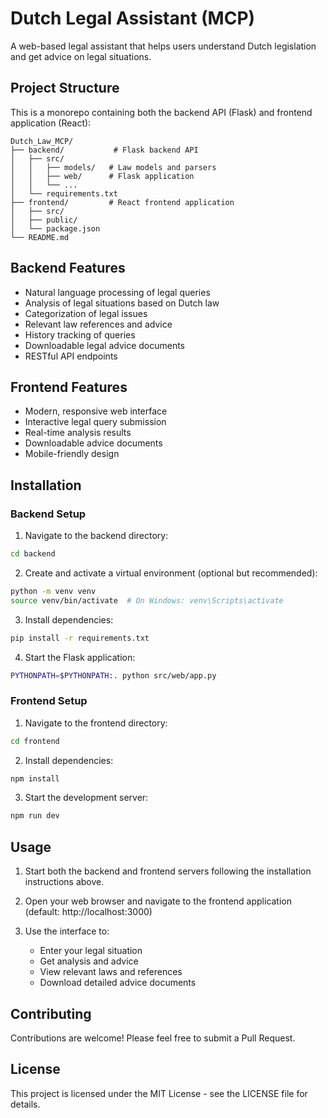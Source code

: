 # Dutch Legal Assistant (MCP)

A web-based legal assistant that helps users understand Dutch legislation and get advice on legal situations.

## Project Structure

This is a monorepo containing both the backend API (Flask) and frontend application (React):

```
Dutch_Law_MCP/
├── backend/           # Flask backend API
│   ├── src/
│   │   ├── models/   # Law models and parsers
│   │   ├── web/      # Flask application
│   │   └── ...
│   └── requirements.txt
├── frontend/         # React frontend application
│   ├── src/
│   ├── public/
│   └── package.json
└── README.md
```

## Backend Features

- Natural language processing of legal queries
- Analysis of legal situations based on Dutch law
- Categorization of legal issues
- Relevant law references and advice
- History tracking of queries
- Downloadable legal advice documents
- RESTful API endpoints

## Frontend Features

- Modern, responsive web interface
- Interactive legal query submission
- Real-time analysis results
- Downloadable advice documents
- Mobile-friendly design

## Installation

### Backend Setup

1. Navigate to the backend directory:

```bash
cd backend
```

2. Create and activate a virtual environment (optional but recommended):

```bash
python -m venv venv
source venv/bin/activate  # On Windows: venv\Scripts\activate
```

3. Install dependencies:

```bash
pip install -r requirements.txt
```

4. Start the Flask application:

```bash
PYTHONPATH=$PYTHONPATH:. python src/web/app.py
```

### Frontend Setup

1. Navigate to the frontend directory:

```bash
cd frontend
```

2. Install dependencies:

```bash
npm install
```

3. Start the development server:

```bash
npm run dev
```

## Usage

1. Start both the backend and frontend servers following the installation instructions above.

2. Open your web browser and navigate to the frontend application (default: http://localhost:3000)

3. Use the interface to:
   - Enter your legal situation
   - Get analysis and advice
   - View relevant laws and references
   - Download detailed advice documents

## Contributing

Contributions are welcome! Please feel free to submit a Pull Request.

## License

This project is licensed under the MIT License - see the LICENSE file for details.
